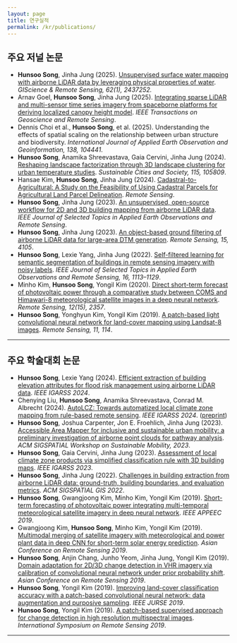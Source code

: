 ```yaml
---
layout: page
title: 연구실적
permalink: /kr/publications/
---
```


## 주요 저널 논문

- **Hunsoo Song**, Jinha Jung (2025). [Unsupervised surface water mapping with airborne LiDAR data by leveraging physical properties of water](https://www.tandfonline.com/doi/full/10.1080/15481603.2024.2437252). *GIScience & Remote Sensing, 62(1), 2437252.*
- Arnav Goel, **Hunsoo Song**, Jinha Jung (2025). [Integrating sparse LiDAR and multi-sensor time series imagery from spaceborne platforms for deriving localized canopy height model](https://ieeexplore.ieee.org/abstract/document/10891518). *IEEE Transactions on Geoscience and Remote Sensing*.
- Dennis Choi et al., **Hunsoo Song**, et al. (2025). Understanding the effects of spatial scaling on the relationship between urban structure and biodiversity. *International Journal of Applied Earth Observation and Geoinformation, 138, 104441*.
- **Hunsoo Song**, Anamika Shreevastava, Gaia Cervini, Jinha Jung (2024). [Reshaping landscape factorization through 3D landscape clustering for urban temperature studies](https://www.sciencedirect.com/science/article/pii/S2210670724006334?casa_token=FGaC1J4cqGkAAAAA:zzQPsGNr7lpkxlea2ibsO25sjjPz1Rtz66UfkwqQdKc68Rmabl1jePAP1pOvEMQ1LbWlQC4rmnMY). *Sustainable Cities and Society, 115, 105809*.
- Hansae Kim, **Hunsoo Song**, Jinha Jung (2024). [Cadastral-to-Agricultural: A Study on the Feasibility of Using Cadastral Parcels for Agricultural Land Parcel Delineation](https://www.mdpi.com/2072-4292/16/19/3568). *Remote Sensing*.
- **Hunsoo Song**, Jinha Jung (2023). [An unsupervised, open-source workflow for 2D and 3D building mapping from airborne LiDAR data](https://ieeexplore.ieee.org/document/10306264). *IEEE Journal of Selected Topics in Applied Earth Observations and Remote Sensing*.
- **Hunsoo Song**, Jinha Jung (2023). [An object-based ground filtering of airborne LiDAR data for large-area DTM generation](https://doi.org/10.3390/rs15164105). *Remote Sensing, 15, 4105*.
- **Hunsoo Song**, Lexie Yang, Jinha Jung (2022). [Self-filtered learning for semantic segmentation of buildings in remote sensing imagery with noisy labels](https://doi.org/10.1109/JSTARS.2022.3230625). *IEEE Journal of Selected Topics in Applied Earth Observations and Remote Sensing, 16, 1113–1129*.
- Minho Kim, **Hunsoo Song**, Yongil Kim (2020). [Direct short-term forecast of photovoltaic power through a comparative study between COMS and Himawari-8 meteorological satellite images in a deep neural network](https://doi.org/10.3390/rs12152357). *Remote Sensing, 12(15), 2357*.
- **Hunsoo Song**, Yonghyun Kim, Yongil Kim (2019). [A patch-based light convolutional neural network for land-cover mapping using Landsat-8 images](https://doi.org/10.3390/rs11020114). *Remote Sensing, 11, 114*.

---

## 주요 학술대회 논문

- **Hunsoo Song**, Lexie Yang (2024). [Efficient extraction of building elevation attributes for flood risk management using airborne LiDAR data](https://ieeexplore.ieee.org/document/10641787). *IEEE IGARSS 2024*.
- Chenying Liu, **Hunsoo Song**, Anamika Shreevastava, Conrad M. Albrecht (2024). [AutoLCZ: Towards automatized local climate zone mapping from rule-based remote sensing](https://www.2024.ieeeigarss.org/view_paper.php?PaperNum=5433). *IEEE IGARSS 2024*. ([preprint](https://arxiv.org/abs/2405.13993))
- **Hunsoo Song**, Joshua Carpenter, Jon E. Froehlich, Jinha Jung (2023). [Accessible Area Mapper for inclusive and sustainable urban mobility: a preliminary investigation of airborne point clouds for pathway analysis](https://dl.acm.org/doi/10.1145/3615899.3627929). *ACM SIGSPATIAL Workshop on Sustainable Mobility, 2023*.
- **Hunsoo Song**, Gaia Cervini, Jinha Jung (2023). [Assessment of local climate zone products via simplified classification rule with 3D building maps](https://ieeexplore.ieee.org/document/10283361). *IEEE IGARSS 2023*.
- **Hunsoo Song**, Jinha Jung (2022). [Challenges in building extraction from airborne LiDAR data: ground-truth, building boundaries, and evaluation metrics](https://doi.org/10.1145/3557915.3565983). *ACM SIGSPATIAL GIS 2022*.
- **Hunsoo Song**, Gwangjoong Kim, Minho Kim, Yongil Kim (2019). [Short-term forecasting of photovoltaic power integrating multi-temporal meteorological satellite imagery in deep neural network](https://ieeexplore.ieee.org/abstract/document/8994616). *IEEE APPEEC 2019*.
- Gwangjoong Kim, **Hunsoo Song**, Minho Kim, Yongil Kim (2019). [Multimodal merging of satellite imagery with meteorological and power plant data in deep CNN for short-term solar energy prediction](https://spins.snu.ac.kr/conference/multimodal-merging-of-satellite-imagery-with-meteorological-and-power-plant-data-in-deep-convolutional-neural-network-for-short-term-solar-energy-prediction/). *Asian Conference on Remote Sensing 2019*.
- **Hunsoo Song**, Anjin Chang, Junho Yeom, Jinha Jung, Yongil Kim (2019). [Domain adaptation for 2D/3D change detection in VHR imagery via calibration of convolutional neural network under prior probability shift](https://www.proceedings.com/content/052/052891webtoc.pdf). *Asian Conference on Remote Sensing 2019*.
- **Hunsoo Song**, Yongil Kim (2019). [Improving land-cover classification accuracy with a patch-based convolutional neural network: data augmentation and purposive sampling](https://ieeexplore.ieee.org/document/8809031). *IEEE JURSE 2019*.
- **Hunsoo Song**, Yongil Kim (2019). [A patch-based supervised approach for change detection in high resolution multispectral images](https://spins.snu.ac.kr/news/document/107/?pageid=2). *International Symposium on Remote Sensing 2019*.

---

